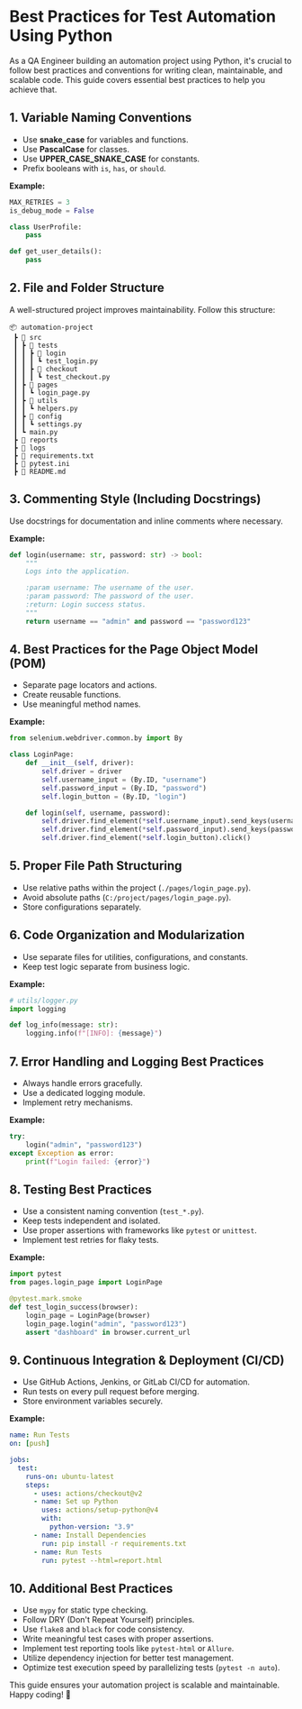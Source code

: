 # Best Practices for Test Automation Using Python

As a QA Engineer building an automation project using Python, it's crucial to follow best practices and conventions for writing clean, maintainable, and scalable code. This guide covers essential best practices to help you achieve that.

## 1. Variable Naming Conventions
- Use **snake_case** for variables and functions.
- Use **PascalCase** for classes.
- Use **UPPER_CASE_SNAKE_CASE** for constants.
- Prefix booleans with `is`, `has`, or `should`.

**Example:**
```python
MAX_RETRIES = 3
is_debug_mode = False

class UserProfile:
    pass

def get_user_details():
    pass
```

## 2. File and Folder Structure
A well-structured project improves maintainability. Follow this structure:
```
📦 automation-project
 ┣ 📂 src
 ┃ ┣ 📂 tests
 ┃ ┃ ┣ 📂 login
 ┃ ┃ ┃ ┗ test_login.py
 ┃ ┃ ┣ 📂 checkout
 ┃ ┃ ┃ ┗ test_checkout.py
 ┃ ┣ 📂 pages
 ┃ ┃ ┗ login_page.py
 ┃ ┣ 📂 utils
 ┃ ┃ ┗ helpers.py
 ┃ ┣ 📂 config
 ┃ ┃ ┗ settings.py
 ┃ ┗ main.py
 ┣ 📂 reports
 ┣ 📂 logs
 ┣ 📜 requirements.txt
 ┣ 📜 pytest.ini
 ┣ 📜 README.md
```

## 3. Commenting Style (Including Docstrings)
Use docstrings for documentation and inline comments where necessary.

**Example:**
```python
def login(username: str, password: str) -> bool:
    """
    Logs into the application.

    :param username: The username of the user.
    :param password: The password of the user.
    :return: Login success status.
    """
    return username == "admin" and password == "password123"
```

## 4. Best Practices for the Page Object Model (POM)
- Separate page locators and actions.
- Create reusable functions.
- Use meaningful method names.

**Example:**
```python
from selenium.webdriver.common.by import By

class LoginPage:
    def __init__(self, driver):
        self.driver = driver
        self.username_input = (By.ID, "username")
        self.password_input = (By.ID, "password")
        self.login_button = (By.ID, "login")

    def login(self, username, password):
        self.driver.find_element(*self.username_input).send_keys(username)
        self.driver.find_element(*self.password_input).send_keys(password)
        self.driver.find_element(*self.login_button).click()
```

## 5. Proper File Path Structuring
- Use relative paths within the project (`./pages/login_page.py`).
- Avoid absolute paths (`C:/project/pages/login_page.py`).
- Store configurations separately.

## 6. Code Organization and Modularization
- Use separate files for utilities, configurations, and constants.
- Keep test logic separate from business logic.

**Example:**
```python
# utils/logger.py
import logging

def log_info(message: str):
    logging.info(f"[INFO]: {message}")
```

## 7. Error Handling and Logging Best Practices
- Always handle errors gracefully.
- Use a dedicated logging module.
- Implement retry mechanisms.

**Example:**
```python
try:
    login("admin", "password123")
except Exception as error:
    print(f"Login failed: {error}")
```

## 8. Testing Best Practices
- Use a consistent naming convention (`test_*.py`).
- Keep tests independent and isolated.
- Use proper assertions with frameworks like `pytest` or `unittest`.
- Implement test retries for flaky tests.

**Example:**
```python
import pytest
from pages.login_page import LoginPage

@pytest.mark.smoke
def test_login_success(browser):
    login_page = LoginPage(browser)
    login_page.login("admin", "password123")
    assert "dashboard" in browser.current_url
```

## 9. Continuous Integration & Deployment (CI/CD)
- Use GitHub Actions, Jenkins, or GitLab CI/CD for automation.
- Run tests on every pull request before merging.
- Store environment variables securely.

**Example:**
```yaml
name: Run Tests
on: [push]

jobs:
  test:
    runs-on: ubuntu-latest
    steps:
      - uses: actions/checkout@v2
      - name: Set up Python
        uses: actions/setup-python@v4
        with:
          python-version: "3.9"
      - name: Install Dependencies
        run: pip install -r requirements.txt
      - name: Run Tests
        run: pytest --html=report.html
```

## 10. Additional Best Practices
- Use `mypy` for static type checking.
- Follow DRY (Don't Repeat Yourself) principles.
- Use `flake8` and `black` for code consistency.
- Write meaningful test cases with proper assertions.
- Implement test reporting tools like `pytest-html` or `Allure`.
- Utilize dependency injection for better test management.
- Optimize test execution speed by parallelizing tests (`pytest -n auto`).

This guide ensures your automation project is scalable and maintainable. Happy coding! 🚀

